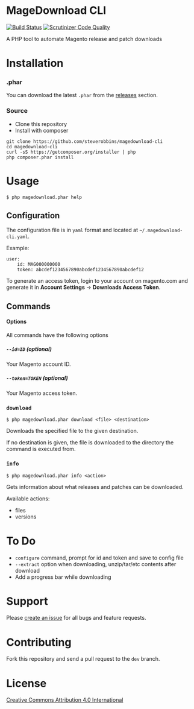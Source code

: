 MageDownload CLI
===

[![Build Status](https://travis-ci.org/steverobbins/magedownload-cli.svg?branch=master)](https://travis-ci.org/steverobbins/magedownload-cli)
[![Scrutinizer Code Quality](https://scrutinizer-ci.com/g/steverobbins/magedownload-cli/badges/quality-score.png?b=master)](https://scrutinizer-ci.com/g/steverobbins/magedownload-cli/?branch=master)

A PHP tool to automate Magento release and patch downloads

# Installation

### .phar

You can download the latest `.phar` from the [releases](https://github.com/steverobbins/magedownload-cli/releases) section.

### Source

* Clone this repository
* Install with composer

```
git clone https://github.com/steverobbins/magedownload-cli
cd magedownload-cli
curl -sS https://getcomposer.org/installer | php
php composer.phar install
```

# Usage

    $ php magedownload.phar help

## Configuration

The configuration file is in `yaml` format and located at `~/.magedownload-cli.yaml`.

Example:

```
user:
    id: MAG000000000
    token: abcdef1234567890abcdef1234567890abcdef12
```

To generate an access token, login to your account on magento.com and generate it in **Account Settings** -> **Downloads Access Token**.


## Commands

#### Options

All commands have the following options

##### `--id=ID` (optional)

Your Magento account ID.

##### `--token=TOKEN` (optional)

Your Magento access token.

### `download`

    $ php magedownload.phar download <file> <destination>

Downloads the specified file to the given destination.

If no destination is given, the file is downloaded to the directory the command is executed from.

### `info`

    $ php magedownload.phar info <action>

Gets information about what releases and patches can be downloaded.

Available actions:

* files
* versions

# To Do

* `configure` command, prompt for id and token and save to config file
* `--extract` option when downloading, unzip/tar/etc contents after download
* Add a progress bar while downloading

# Support

Please [create an issue](https://github.com/steverobbins/magedownload-cli/issues/new) for all bugs and feature requests.

# Contributing

Fork this repository and send a pull request to the `dev` branch.

# License

[Creative Commons Attribution 4.0 International](https://creativecommons.org/licenses/by/4.0/)
